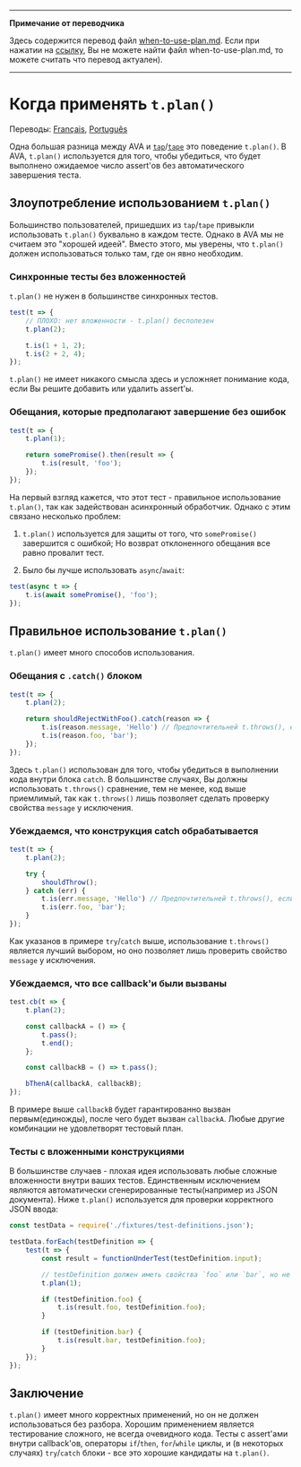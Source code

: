 ___
**Примечание от переводчика**

Здесь содержится перевод файл [when-to-use-plan.md](https://github.com/sindresorhus/ava/blob/master/docs/recipes/when-to-use-plan.md). Если при нажатии на [ссылку](), Вы не можете найти файл when-to-use-plan.md, то можете считать что перевод актуален).
___
# Когда применять `t.plan()`

Переводы: [Français](https://github.com/sindresorhus/ava-docs/blob/master/fr_FR/docs/recipes/when-to-use-plan.md), [Português](https://github.com/sindresorhus/ava-docs/blob/master/pt_BR/docs/recipes/when-to-use-plan.md)

Одна большая разница между AVA и [`tap`](https://github.com/tapjs/node-tap)/[`tape`](https://github.com/substack/tape) это поведение `t.plan()`. В AVA, `t.plan()` используется для того, чтобы убедиться, что будет выполнено ожидаемое число assert'ов без автоматического завершения теста.

## Злоупотребление использованием `t.plan()`

Большинство пользователей, пришедших из `tap`/`tape` привыкли использовать `t.plan()` буквально в каждом тесте. Однако в AVA мы не считаем это "хорошей идеей". Вместо этого, мы уверены, что `t.plan()` должен использоваться только там, где он явно необходим.

### Синхронные тесты без вложенностей

`t.plan()` не нужен в большинстве синхронных тестов.

```js
test(t => {
	// ПЛОХО: нет вложенности - t.plan() бесполезен
	t.plan(2);

	t.is(1 + 1, 2);
	t.is(2 + 2, 4);
});
```

`t.plan()` не имеет никакого смысла здесь и усложняет понимание кода, если Вы решите добавить или удалить assert'ы.

### Обещания, которые предполагают завершение без ошибок

```js
test(t => {
	t.plan(1);

	return somePromise().then(result => {
		t.is(result, 'foo');
	});
});
```

На первый взгляд кажется, что этот тест - правильное использование `t.plan()`, так как задействован асинхронный обработчик. Однако с этим связано несколько проблем:

1. `t.plan()` используется для защиты от того, что `somePromise()` завершится с ошибкой; Но возврат отклоненного обещания все равно провалит тест.

2. Было бы лучше использовать `async`/`await`:

```js
test(async t => {
	t.is(await somePromise(), 'foo');
});
```

## Правильное использование `t.plan()`

`t.plan()` имеет много способов использования.

### Обещания с `.catch()` блоком

```js
test(t => {
	t.plan(2);

	return shouldRejectWithFoo().catch(reason => {
		t.is(reason.message, 'Hello') // Предпочтительней t.throws(), если все что Вам нужно - проверить свойство message
		t.is(reason.foo, 'bar');
	});
});
```

Здесь `t.plan()` использован для того, чтобы убедиться в выполнении кода внутри блока `catch`. В большинстве случаях, Вы должны использовать `t.throws()` сравнение, тем не менее, код выше приемлимый, так как `t.throws()` лишь позволяет сделать проверку свойства `message` у исключения.

### Убеждаемся, что конструкция catch обрабатывается

```js
test(t => {
	t.plan(2);

	try {
		shouldThrow();
	} catch (err) {
		t.is(err.message, 'Hello') // Предпочтительней t.throws(), если все что Вам нужно - проверить свойство message
		t.is(err.foo, 'bar');
	}
});
```

Как указанов в примере `try`/`catch` выше, использование `t.throws()` является лучший выбором, но оно позволяет лишь проверить свойство `message` у исключения.

### Убеждаемся, что все callback'и были вызваны

```js
test.cb(t => {
	t.plan(2);

	const callbackA = () => {
		t.pass();
		t.end();
	};

	const callbackB = () => t.pass();

	bThenA(callbackA, callbackB);
});
```

В примере выше `callbackB` будет гарантированно вызван первым(единожды), после чего будет вызван `callbackA`. Любые другие комбинации не удовлетворят тестовый план.

### Тесты с вложенными конструкциями

В большинстве случаев - плохая идея использовать любые сложные вложенности внутри ваших тестов. Единственным исключением являются автоматически сгенерированные тесты(например из JSON документа). Ниже `t.plan()` используется для проверки корректного JSON ввода:

```js
const testData = require('./fixtures/test-definitions.json');

testData.forEach(testDefinition => {
	test(t => {
		const result = functionUnderTest(testDefinition.input);

		// testDefinition должен иметь свойства `foo` или `bar`, но не оба из них
		t.plan(1);

		if (testDefinition.foo) {
			t.is(result.foo, testDefinition.foo);
		}

		if (testDefinition.bar) {
			t.is(result.bar, testDefinition.foo);
		}
	});
});
```

## Заключение

`t.plan()` имеет много корректных применений, но он не должен использоваться без разбора. Хорошим применением является тестирование сложного, не всегда очевидного кода. Тесты с assert'ами внутри callback'ов, операторы `if`/`then`, `for`/`while` циклы, и (в некоторых случаях) `try`/`catch` блоки - все это хорошие кандидаты на `t.plan()`.
